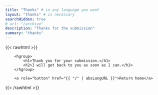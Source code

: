 ```yaml
---
title: "Thanks" # in any language you want
layout: "thanks" # is necessary
searchHidden: true
# url: "/archive"
description: "Thanks for the submission"
summary: "thanks"
---
```


{{< rawhtml >}}

        <hgroup>
            <h1>Thank you for your submission.</h1>
            <h2>I will get back to you as soon as I can.</h2>
        </hgroup>
        
        <a role="button" href="{{ "/" | absLangURL }}">Return home</a>

{{< /rawhtml >}}
